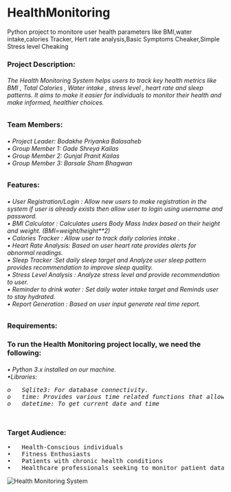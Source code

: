 # HealthMonitoring
Python project to monitore user health parameters like BMI,water intake,calories Tracker, Hert rate analysis,Basic Symptoms Cheaker,Simple Stress level Cheaking

<h3>Project Description:</h3>
<h6>
	The Health Monitoring System helps users to track key health metrics like BMI , Total Calories , Water intake , stress level , heart rate and sleep patterns.
It aims to make it easier for individuals to monitor their health and make informed, healthier choices.

</h6>
<h3>Team Members:</h3>
<h6>
•	Project Leader: Bodakhe Priyanka Balasaheb
<br>•	Group Member 1: Gade Shreya Kailas
<br>•	Group Member 2: Gunjal Pranit Kailas
<br>•	Group Member 3: Barsale Sham Bhagwan
</h6>
  
<h3>Features:</h3>
<h6>
•	User Registration/Login : Allow new users to make registration in the system if user is already exists then allow user to login using username and password.
<br>•	BMI Calculator :</strong> Calculates users Body Mass Index based on their height and weight. (BMI=weight/height**2)
<br>•	Calories Tracker : Allow user to track daily calories intake .
<br>•	Heart Rate Analysis: Based on user heart rate provides alerts for abnormal readings.
<br>•	Sleep Tracker :Set daily sleep target and  Analyze user sleep pattern provides recommendation to improve sleep quality.
<br>•	Stress Level Analysis : Analyze stress level and provide recommendation to user.
<br>•	Reminder to drink  water : Set daily water intake target and Reminds user to stay hydrated. 
<br>•	Report Generation : Based on user input generate real time report.
</h6>

<h3>Requirements:</h3>
<h3>To run the Health Monitoring  project locally, we need the following:</h3>
<h6>
•	Python 3.x installed on our machine.
<br>•Libraries:
<p>
  <pre>
o	Sqlite3: For database connectivity.
o	time: Provides various time related functions that allow user to work with times , dates , and timestamps.
o	datetime: To get current date and time 
  </pre>
</p>
</h6>

</h6>
<h3>Target Audience:</h3>
<p>
<pre>
•	Health-Conscious individuals
•	Fitness Enthusiasts
•	Patients with chronic health conditions 
•	Healthcare professionals seeking to monitor patient data
</pre>
</p>

<img src="file:///C:/Users/Shree/Pictures/img1.jpg" alt="Health Monitoring System" style="max-width: 100%; height: auto;">





